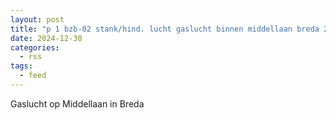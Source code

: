 ```yaml
---
layout: post
title: "p 1 bzb-02 stank/hind. lucht gaslucht binnen middellaan breda 203132"
date: 2024-12-30
categories: 
  - rss
tags: 
  - feed
---
```


Gaslucht op Middellaan in Breda
